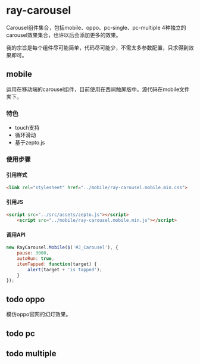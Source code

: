ray-carousel
======
Carousel组件集合，包括mobile、oppo、pc-single、pc-multiple 4种独立的carousel效果集合，也许以后会添加更多的效果。

我的宗旨是每个组件尽可能简单，代码尽可能少，不需太多参数配置，只求得到效果即可。

## mobile
运用在移动端的carousel组件，目前使用在西祠触屏版中。源代码在mobile文件夹下。

### 特色
- touch支持
- 循环滑动
- 基于zepto.js

### 使用步骤

#### 引用样式
```html
<link rel="stylesheet" href="../mobile/ray-carousel.mobile.min.css">
```
#### 引用JS
```html
<script src="../src/assets/zepto.js"></script>
    <script src="../mobile/ray-carousel.mobile.min.js"></script>
```
#### 调用API
```javascript
new RayCarousel.Mobile($('#J_Carousel'), {
	pause: 3000,
	autoRun: true,
	itemTapped: function(target) {
		alert(target + 'is tapped');
	}
});
```

## todo oppo

模仿oppo官网的幻灯效果。

## todo pc

## todo multiple